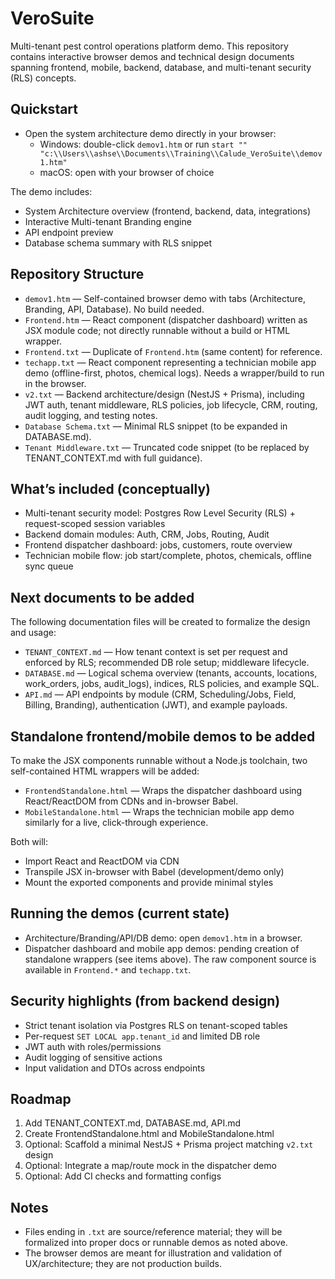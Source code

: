 # VeroSuite

Multi-tenant pest control operations platform demo. This repository contains interactive browser demos and technical design documents spanning frontend, mobile, backend, database, and multi-tenant security (RLS) concepts.

## Quickstart

- Open the system architecture demo directly in your browser:
  - Windows: double-click `demov1.htm` or run `start "" "c:\\Users\\ashse\\Documents\\Training\\Calude_VeroSuite\\demov1.htm"`
  - macOS: open with your browser of choice

The demo includes:
- System Architecture overview (frontend, backend, data, integrations)
- Interactive Multi-tenant Branding engine
- API endpoint preview
- Database schema summary with RLS snippet

## Repository Structure

- `demov1.htm` — Self-contained browser demo with tabs (Architecture, Branding, API, Database). No build needed.
- `Frontend.htm` — React component (dispatcher dashboard) written as JSX module code; not directly runnable without a build or HTML wrapper.
- `Frontend.txt` — Duplicate of `Frontend.htm` (same content) for reference.
- `techapp.txt` — React component representing a technician mobile app demo (offline-first, photos, chemical logs). Needs a wrapper/build to run in the browser.
- `v2.txt` — Backend architecture/design (NestJS + Prisma), including JWT auth, tenant middleware, RLS policies, job lifecycle, CRM, routing, audit logging, and testing notes.
- `Database Schema.txt` — Minimal RLS snippet (to be expanded in DATABASE.md).
- `Tenant Middleware.txt` — Truncated code snippet (to be replaced by TENANT_CONTEXT.md with full guidance).

## What’s included (conceptually)

- Multi-tenant security model: Postgres Row Level Security (RLS) + request-scoped session variables
- Backend domain modules: Auth, CRM, Jobs, Routing, Audit
- Frontend dispatcher dashboard: jobs, customers, route overview
- Technician mobile flow: job start/complete, photos, chemicals, offline sync queue

## Next documents to be added

The following documentation files will be created to formalize the design and usage:

- `TENANT_CONTEXT.md` — How tenant context is set per request and enforced by RLS; recommended DB role setup; middleware lifecycle.
- `DATABASE.md` — Logical schema overview (tenants, accounts, locations, work_orders, jobs, audit_logs), indices, RLS policies, and example SQL.
- `API.md` — API endpoints by module (CRM, Scheduling/Jobs, Field, Billing, Branding), authentication (JWT), and example payloads.

## Standalone frontend/mobile demos to be added

To make the JSX components runnable without a Node.js toolchain, two self-contained HTML wrappers will be added:

- `FrontendStandalone.html` — Wraps the dispatcher dashboard using React/ReactDOM from CDNs and in-browser Babel.
- `MobileStandalone.html` — Wraps the technician mobile app demo similarly for a live, click-through experience.

Both will:
- Import React and ReactDOM via CDN
- Transpile JSX in-browser with Babel (development/demo only)
- Mount the exported components and provide minimal styles

## Running the demos (current state)

- Architecture/Branding/API/DB demo: open `demov1.htm` in a browser.
- Dispatcher dashboard and mobile app demos: pending creation of standalone wrappers (see items above). The raw component source is available in `Frontend.*` and `techapp.txt`.

## Security highlights (from backend design)

- Strict tenant isolation via Postgres RLS on tenant-scoped tables
- Per-request `SET LOCAL app.tenant_id` and limited DB role
- JWT auth with roles/permissions
- Audit logging of sensitive actions
- Input validation and DTOs across endpoints

## Roadmap

1. Add TENANT_CONTEXT.md, DATABASE.md, API.md
2. Create FrontendStandalone.html and MobileStandalone.html
3. Optional: Scaffold a minimal NestJS + Prisma project matching `v2.txt` design
4. Optional: Integrate a map/route mock in the dispatcher demo
5. Optional: Add CI checks and formatting configs

## Notes

- Files ending in `.txt` are source/reference material; they will be formalized into proper docs or runnable demos as noted above.
- The browser demos are meant for illustration and validation of UX/architecture; they are not production builds.